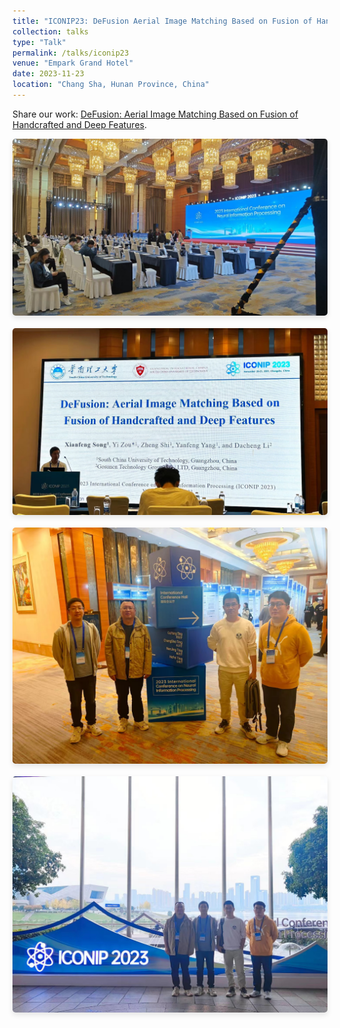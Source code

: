 ```yaml
---
title: "ICONIP23: DeFusion Aerial Image Matching Based on Fusion of Handcrafted and Deep Features"
collection: talks
type: "Talk"
permalink: /talks/iconip23
venue: "Empark Grand Hotel"
date: 2023-11-23
location: "Chang Sha, Hunan Province, China"
---
```


Share our work: [DeFusion: Aerial Image Matching Based on Fusion of Handcrafted and Deep Features](https://link.springer.com/book/10.1007/978-981-99-8079-6).

<div style="gap: 10px; display: flex; flex-direction: column; align-items: center;">
    <img src="/images/talks/iconip23/1.jpg" alt="Image 1" style="width: 800px; height: auto; border-radius: 5px; box-shadow: 0 4px 8px rgba(0, 0, 0, 0.1); margin-bottom: 10px;">
    <img src="/images/talks/iconip23/2.jpg" alt="Image 2" style="width: 800px; height: auto; border-radius: 5px; box-shadow: 0 4px 8px rgba(0, 0, 0, 0.1); margin-bottom: 10px;">
    <img src="/images/talks/iconip23/4.jpg" alt="Image 4" style="width: 800px; height: auto; border-radius: 5px; box-shadow: 0 4px 8px rgba(0, 0, 0, 0.1); margin-bottom: 10px;">
    <img src="/images/talks/iconip23/5.jpg" alt="Image 5" style="width: 800px; height: auto; border-radius: 5px; box-shadow: 0 4px 8px rgba(0, 0, 0, 0.1); margin-bottom: 10px;">
</div>

